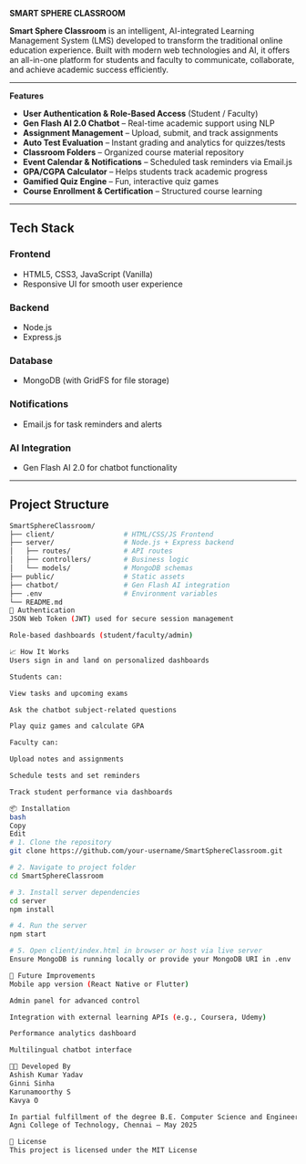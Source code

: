 **SMART SPHERE CLASSROOM**

**Smart Sphere Classroom** is an intelligent, AI-integrated Learning Management System (LMS) developed to transform the traditional online education experience. Built with modern web technologies and AI, it offers an all-in-one platform for students and faculty to communicate, collaborate, and achieve academic success efficiently.

---

**Features**

-  **User Authentication & Role-Based Access** (Student / Faculty)
-  **Gen Flash AI 2.0 Chatbot** – Real-time academic support using NLP
-  **Assignment Management** – Upload, submit, and track assignments
-  **Auto Test Evaluation** – Instant grading and analytics for quizzes/tests
-  **Classroom Folders** – Organized course material repository
-  **Event Calendar & Notifications** – Scheduled task reminders via Email.js
-  **GPA/CGPA Calculator** – Helps students track academic progress
-  **Gamified Quiz Engine** – Fun, interactive quiz games
-  **Course Enrollment & Certification** – Structured course learning

---

##  Tech Stack

###  Frontend
- HTML5, CSS3, JavaScript (Vanilla)
- Responsive UI for smooth user experience

###  Backend
- Node.js
- Express.js

###  Database
- MongoDB (with GridFS for file storage)

###  Notifications
- Email.js for task reminders and alerts

###  AI Integration
- Gen Flash AI 2.0 for chatbot functionality

---

##  Project Structure

```bash
SmartSphereClassroom/
├── client/                 # HTML/CSS/JS Frontend
├── server/                 # Node.js + Express backend
│   ├── routes/             # API routes
│   ├── controllers/        # Business logic
│   └── models/             # MongoDB schemas
├── public/                 # Static assets
├── chatbot/                # Gen Flash AI integration
├── .env                    # Environment variables
└── README.md
🔐 Authentication
JSON Web Token (JWT) used for secure session management

Role-based dashboards (student/faculty/admin)

📈 How It Works
Users sign in and land on personalized dashboards

Students can:

View tasks and upcoming exams

Ask the chatbot subject-related questions

Play quiz games and calculate GPA

Faculty can:

Upload notes and assignments

Schedule tests and set reminders

Track student performance via dashboards

📦 Installation
bash
Copy
Edit
# 1. Clone the repository
git clone https://github.com/your-username/SmartSphereClassroom.git

# 2. Navigate to project folder
cd SmartSphereClassroom

# 3. Install server dependencies
cd server
npm install

# 4. Run the server
npm start

# 5. Open client/index.html in browser or host via live server
Ensure MongoDB is running locally or provide your MongoDB URI in .env

📮 Future Improvements
Mobile app version (React Native or Flutter)

Admin panel for advanced control

Integration with external learning APIs (e.g., Coursera, Udemy)

Performance analytics dashboard

Multilingual chatbot interface

👨‍💻 Developed By
Ashish Kumar Yadav
Ginni Sinha
Karunamoorthy S
Kavya O

In partial fulfillment of the degree B.E. Computer Science and Engineering
Agni College of Technology, Chennai – May 2025

📄 License
This project is licensed under the MIT License
